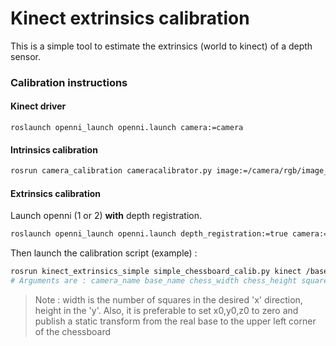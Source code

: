 # Kinect extrinsics calibration 

This is a simple tool to estimate the extrinsics (world to kinect) of a depth sensor.
### Calibration instructions

#### Kinect driver

```
roslaunch openni_launch openni.launch camera:=camera
```

#### Intrinsics calibration

```bash
rosrun camera_calibration cameracalibrator.py image:=/camera/rgb/image_raw camera:=/camera/rgb --size 6x8 --square 0.067
```

#### Extrinsics calibration

Launch openni (1 or 2) **with** depth registration.

```bash
roslaunch openni_launch openni.launch depth_registration:=true camera:=kinect
```
Then launch the calibration script (example) : 
```bash
rosrun kinect_extrinsics_simple simple_chessboard_calib.py kinect /base_link 6 8 0.067 0 0 0
# Arguments are : camera_name base_name chess_width chess_height square_size x0 y0 z0
```
>Note : width is the number of squares in the desired 'x' direction, height in the 'y'.
>Also, it is preferable to set x0,y0,z0 to zero and publish a static transform from the real base to the upper left corner of the chessboard


